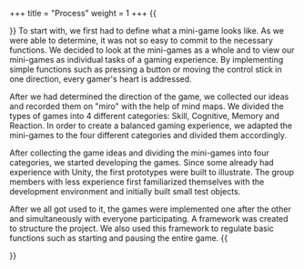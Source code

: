 +++
title = "Process"
weight = 1
+++
{{<section title="Process">}}
To start with, we first had to define what a mini-game looks like. As we were able to determine, it was not so easy to commit to the necessary functions. We decided to look at the mini-games as a whole and to view our mini-games as individual tasks of a gaming experience.
By implementing simple functions such as pressing a button or moving the control stick in one direction, every gamer's heart is addressed.

After we had determined the direction of the game, we collected our ideas and recorded them on "miro" with the help of mind maps. We divided the types of games into 4 different categories: Skill, Cognitive, Memory and Reaction.
In order to create a balanced gaming experience, we adapted the mini-games to the four different categories and divided them accordingly.

After collecting the game ideas and dividing the mini-games into four categories, we started developing the games.
Since some already had experience with Unity, the first prototypes were built to illustrate. The group members with less experience first familiarized themselves with the development environment and initially built small test objects.

After we all got used to it, the games were implemented one after the other and simultaneously with everyone participating. A framework was created to structure the project. We also used this framework to regulate basic functions such as starting and pausing the entire game.
{{</section>}}